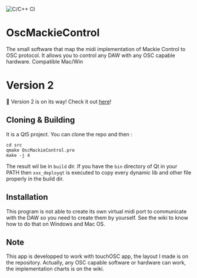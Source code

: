 ![C/C++ CI](https://github.com/NicoG60/OscMackieControl/workflows/C/C++%20CI/badge.svg?branch=master)

# OscMackieControl
The small software that map the midi implementation of Mackie Control to OSC protocol. It allows you to control any DAW with any OSC capable hardware.
Compatible Mac/Win



# Version 2

:tada: Version 2 is on its way! Check it out [here](https://github.com/NicoG60/OscMackieControl/tree/v2-dev)!



## Cloning & Building
It is a Qt5 project.
You can clone the repo and then :
```
cd src
qmake OscMackieControl.pro
make -j 4
```
The result wil be in `build` dir.
If you have the `bin` directory of Qt in your PATH then `xxx_deployqt` is executed to copy every dynamic lib and other file properly in the build dir.

## Installation
This program is not able to create its own virtual midi port to communicate with the DAW so you need to create them by yourself. See the wiki to know how to do that on Windows and Mac OS.

## Note
This app is developped to work with touchOSC app, the layout I made is on the repository. Actually, any OSC capable software or hardware can work, the implementation charts is on the wiki.

